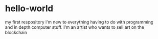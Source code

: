 # hello-world
my first respository
I'm new to everything having to do with programming and in depth computer stuff. I'm an artist who wants to sell art on the blockchain
